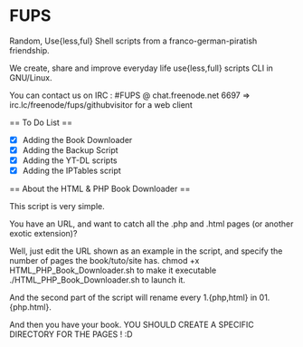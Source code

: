 FUPS
====

Random, Use{less,ful} Shell scripts from a franco-german-piratish friendship.
 
We create, share and improve everyday life use{less,full} scripts CLI in GNU/Linux.

You can contact us on IRC : #FUPS @ chat.freenode.net 6697 => irc.lc/freenode/fups/githubvisitor for a web client


== To Do List ==
- [x] Adding the Book Downloader
- [x] Adding the Backup Script
- [x] Adding the YT-DL scripts 
- [x] Adding the IPTables script

== About the HTML & PHP Book Downloader ==

This script is very simple.

You have an URL, and want to catch all the .php and .html pages (or another exotic extension)?

Well, just edit the URL shown as an example in the script, and specify the number of pages the book/tuto/site has.
chmod +x HTML_PHP_Book_Downloader.sh to make it executable
./HTML_PHP_Book_Downloader.sh to launch it.

And the second part of the script will rename every 1.{php,html} in 01.{php.html}.

And then you have your book. YOU SHOULD CREATE A SPECIFIC DIRECTORY FOR THE PAGES ! :D
